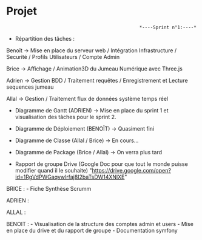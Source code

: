 # Projet

                                                     *----Sprint n°1:----*

- Répartition des tâches :

 Benoît -> Mise en place du serveur web / Intégration Infrastructure / Securité / Profils Utilisateurs / Compte Admin
 
Brice -> Affichage / Animation3D du Jumeau Numérique avec Three.js

Adrien -> Gestion BDD / Traitement requêtes / Enregistrement et Lecture sequences jumeau

Allal -> Gestion / Traitement flux de données système temps réel

- Diagramme de Gantt (ADRIEN) ->  Mise en place du sprint 1 et visualisation des tâches pour le sprint 2.

- Diagramme de Déploiement (BENOÎT) -> Quasiment fini

- Diagramme de Classe (Allal / Brice) -> En cours...

- Diagramme de Package (Brice / Allal) -> On verra plus tard

- Rapport de groupe Drive (Google Doc pour que tout le monde puisse modifier quand il le souhaite)
  "https://drive.google.com/open?id=1RgVdPWGaqvwlrfaj8I2baTsDW14XNlXE"


BRICE :   - Fiche Synthèse Scrumm


ADRIEN :


ALLAL :


BENOIT :  - Visualisation de la structure des comptes admin et users
          - Mise en place du drive et du rapport de groupe
          - Documentation symfony
